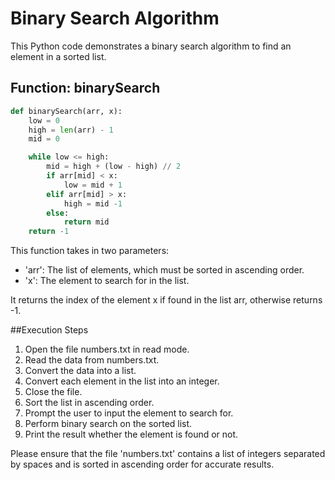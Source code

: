 # Binary Search Algorithm

This Python code demonstrates a binary search algorithm to find an element in a sorted list.

## Function: binarySearch

```python
def binarySearch(arr, x):
    low = 0
    high = len(arr) - 1
    mid = 0

    while low <= high:
        mid = high + (low - high) // 2
        if arr[mid] < x:
            low = mid + 1
        elif arr[mid] > x:
            high = mid -1
        else:
            return mid
    return -1
```

This function takes in two parameters:

-   'arr': The list of elements, which must be sorted in ascending order.
-   'x': The element to search for in the list.

It returns the index of the element x if found in the list arr, otherwise returns -1.

##Execution Steps

1. Open the file numbers.txt in read mode.
2. Read the data from numbers.txt.
3. Convert the data into a list.
4. Convert each element in the list into an integer.
5. Close the file.
6. Sort the list in ascending order.
7. Prompt the user to input the element to search for.
8. Perform binary search on the sorted list.
9. Print the result whether the element is found or not.

Please ensure that the file 'numbers.txt' contains a list of integers separated by spaces and is sorted in ascending order for accurate results.
